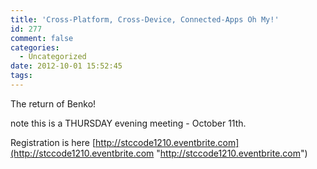 ```yaml
---
title: 'Cross-Platform, Cross-Device, Connected-Apps Oh My!'
id: 277
comment: false
categories:
  - Uncategorized
date: 2012-10-01 15:52:45
tags:
---
```


The return of Benko!

note this is a THURSDAY evening meeting - October 11th.

Registration is here
[http://stccode1210.eventbrite.com](http://stccode1210.eventbrite.com "http://stccode1210.eventbrite.com")